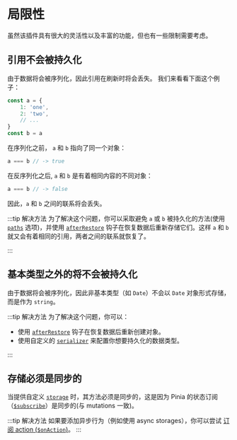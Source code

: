# 局限性

虽然该插件具有很大的灵活性以及丰富的功能，但也有一些限制需要考虑。

## 引用不会被持久化

由于数据将会被序列化，因此引用在刷新时将会丢失。
我们来看看下面这个例子：

```ts
const a = {
	1: 'one',
	2: 'two',
	// ...
}
const b = a
```

在序列化之前， `a` 和 `b` 指向了同一个对象：

```ts
a === b // -> true
```

在反序列化之后, `a` 和 `b` 是有着相同内容的不同对象：

```ts
a === b // -> false
```

因此，`a` 和 `b` 之间的联系将会丢失。

:::tip 解决方法
为了解决这个问题，你可以采取避免 `a` 或 `b` 被持久化的方法(使用 [`paths`](/zh/guide/config#paths) 选项)，并使用 [`afterRestore`](/zh/guide/config#afterrestore) 钩子在恢复数据后重新存储它们。这样 `a` 和 `b` 就又会有着相同的引用，两者之间的联系就恢复了。

:::

## 基本类型之外的将不会被持久化

由于数据将会被序列化，因此非基本类型（如 `Date`）不会以 `Date` 对象形式存储，而是作为 `string`。

:::tip 解决方法
为了解决这个问题，你可以：

-   使用 [`afterRestore`](/zh/guide/config#afterrestore) 钩子在恢复数据后重新创建对象。
-   使用自定义的 [`serializer`](/zh/guide/config#serializer) 来配置你想要持久化的数据类型。

:::

## 存储必须是同步的

当提供自定义 [`storage`](/zh/guide/config#storage) 时，其方法必须是同步的，这是因为 Pinia 的状态订阅（[`$subscribe`](https://pinia.vuejs.org/zh/core-concepts/state.html#subscribing-to-the-state)）是同步的(与 mutations 一致)。

:::tip 解决方法
如果要添加异步行为（例如使用 async storages），你可以尝试 [订阅 action (`$onAction`)](https://pinia.vuejs.org/zh/core-concepts/actions.html#subscribing-to-actions)。
:::
